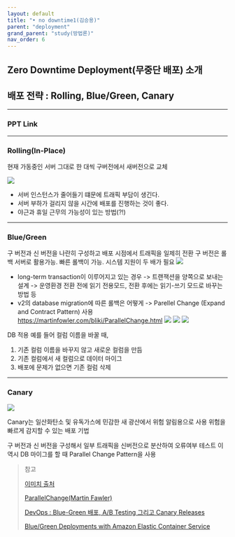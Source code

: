 ```yaml
---
layout: default
title: "• no downtime1(김승용)"
parent: "deployment"
grand_parent: "study(방법론)"
nav_order: 6
---
```


## Zero Downtime Deployment(무중단 배포) 소개
## 배포 전략 : Rolling, Blue/Green, Canary

- - - -

### PPT Link

[](https://docs.google.com/presentation/d/1-hMyEEucn0WmONVExlGj7aqlWFBdBegq3wGvoNJoL74/edit?usp=sharing)

------

### Rolling(In-Place)

현재 가동중인 서버 그대로 한 대씩 구버전에서 새버전으로 교체

![](https://t1.daumcdn.net/cfile/tistory/99143F435C87397A09)

* 서버 인스턴스가 줄어들기 떄문에 트래픽 부담이 생긴다.
* 서버 부하가 걸리지 않을 시간에 배포를 진행하는 것이 좋다.
* 야근과 휴일 근무의 가능성이 있는 방법(?!)

------

### Blue/Green

구 버전과 신 버전을 나란히 구성하고 배포 시점에서 트래픽을 일제히 전환
구 버전은 롤백 서버로 활용가능. 빠른 롤백이 가능.
시스템 지원이 두 배가 필요
![](https://t1.daumcdn.net/cfile/tistory/99A68F4E5C8739470D)

* long-term transaction이 이루어지고 있는 경우
-> 트랜잭션을 양쪽으로 보내는 설계
-> 운영환경 전환 전에 읽기 전용모드, 전환 후에는 읽기-쓰기 모드로 바꾸는 방법 등
* v2의 database migration에 따른 롤백은 어떻게
-> Parellel Change (Expand and Contract Pattern) 사용
https://martinfowler.com/bliki/ParallelChange.html
![](https://martinfowler.com/bliki/images/parallelChange/expand.png)
![](https://martinfowler.com/bliki/images/parallelChange/migrate.png)
![](https://martinfowler.com/bliki/images/parallelChange/contract.png)

DB 적용
예를 들어 컬럼 이름을 바꿀 때,

1. 기존 컬럼 이름을 바꾸지 않고 새로운 컬럼을 만듬
2. 기존 컬럼에서 새 컬럼으로 데이터 마이그
3. 배포에 문제가 없으면 기존 컬럼 삭제

------

### Canary

![](https://t1.daumcdn.net/cfile/tistory/99E6E74C5C8737EC0E)

Canary는 일산화탄소 및 유독가스에 민감한 새
광산에서 위험 알림용으로 사용
위험을 빠르게 감지할 수 있는 배포 기법

구 버전과 신 버전을 구성해서 일부 트래픽을 신버전으로 분산하여 오류여부 테스트
이 역시 DB 마이그를 할 때 Parallel Change Pattern을 사용



> 참고
>
> [이미치 출처](https://onlywis.tistory.com/10)
>
> [ParallelChange(Martin Fawler)](https://martinfowler.com/bliki/ParallelChange.html)
>
> [DevOps : Blue-Green 배포, A/B Testing 그리고 Canary Releases](https://jason-lim.tistory.com/3)
>
> [Blue/Green Deployments with Amazon Elastic Container Service](https://aws.amazon.com/ko/blogs/compute/bluegreen-deployments-with-amazon-ecs/)
